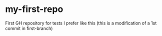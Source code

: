 # my-first-repo
First GH repository for tests
I prefer like this (this is a modification of a 1st commit in first-branch)

